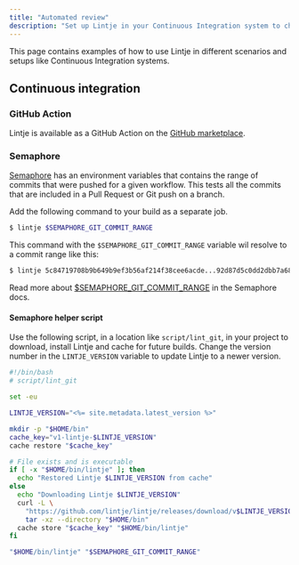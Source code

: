 ```yaml
---
title: "Automated review"
description: "Set up Lintje in your Continuous Integration system to check Lintje's rules for every commit pushed to a repository."
---
```


This page contains examples of how to use Lintje in different scenarios and setups like Continuous Integration systems.

## Continuous integration

### GitHub Action

Lintje is available as a GitHub Action on the [GitHub marketplace](https://github.com/marketplace/actions/lintje).

### Semaphore

[Semaphore](https://semaphoreci.com/) has an environment variables that contains the range of commits that were pushed for a given workflow. This tests all the commits that are included in a Pull Request or Git push on a branch.

Add the following command to your build as a separate job.

```sh
$ lintje $SEMAPHORE_GIT_COMMIT_RANGE
```

This command with the `$SEMAPHORE_GIT_COMMIT_RANGE` variable wil resolve to a commit range like this:

```sh
$ lintje 5c84719708b9b649b9ef3b56af214f38cee6acde...92d87d5c0dd2dbb7a68ecb27df43d1b164fd3e30
```

Read more about [$SEMAPHORE_GIT_COMMIT_RANGE](https://docs.semaphoreci.com/ci-cd-environment/environment-variables/#semaphore_git_commit_range) in the Semaphore docs.

#### Semaphore helper script

Use the following script, in a location like `script/lint_git`, in your project to download, install Lintje and cache for future builds. Change the version number in the `LINTJE_VERSION` variable to update Lintje to a newer version.

```sh
#!/bin/bash
# script/lint_git

set -eu

LINTJE_VERSION="<%= site.metadata.latest_version %>"

mkdir -p "$HOME/bin"
cache_key="v1-lintje-$LINTJE_VERSION"
cache restore "$cache_key"

# File exists and is executable
if [ -x "$HOME/bin/lintje" ]; then
  echo "Restored Lintje $LINTJE_VERSION from cache"
else
  echo "Downloading Lintje $LINTJE_VERSION"
  curl -L \
    "https://github.com/lintje/lintje/releases/download/v$LINTJE_VERSION/x86_64-unknown-linux-gnu.tar.gz" | \
    tar -xz --directory "$HOME/bin"
  cache store "$cache_key" "$HOME/bin/lintje"
fi

"$HOME/bin/lintje" "$SEMAPHORE_GIT_COMMIT_RANGE"
```
